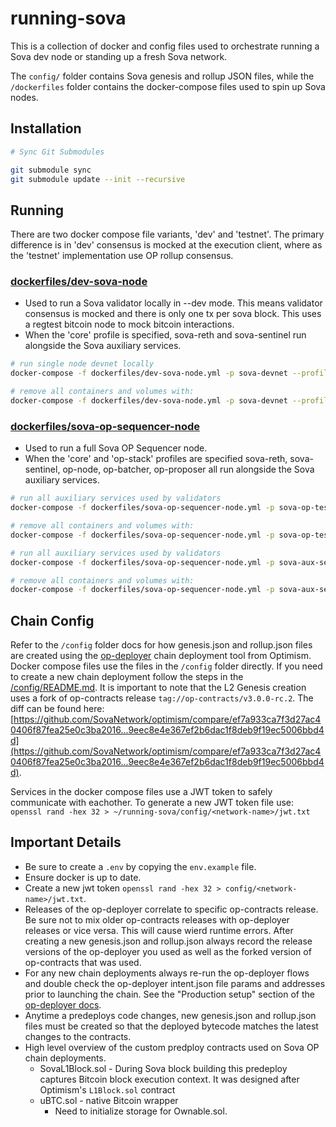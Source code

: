 # running-sova

This is a collection of docker and config files used to orchestrate running a Sova dev node or standing up a fresh Sova network.

The `config/` folder contains Sova genesis and rollup JSON files, while the `/dockerfiles` folder contains the docker-compose files used to spin up Sova nodes.

## Installation

```bash
# Sync Git Submodules

git submodule sync
git submodule update --init --recursive
```

## Running

There are two docker compose file variants, 'dev' and 'testnet'. The primary difference is in 'dev' consensus is mocked at the execution client, where as the 'testnet' implementation use OP rollup consensus.

### [dockerfiles/dev-sova-node](./dockerfiles/dev-sova-node.yml)
- Used to run a Sova validator locally in --dev mode. This means validator consensus is mocked and there is only one tx per sova block. This uses a regtest bitcoin node to mock bitcoin interactions.
- When the 'core' profile is specified, sova-reth and sova-sentinel run alongside the Sova auxiliary services.

```bash
# run single node devnet locally
docker-compose -f dockerfiles/dev-sova-node.yml -p sova-devnet --profile core --env-file ./.env up --build -d

# remove all containers and volumes with:
docker-compose -f dockerfiles/dev-sova-node.yml -p sova-devnet --profile core --env-file ./.env down -v --rmi all
```

### [dockerfiles/sova-op-sequencer-node](./dockerfiles/sova-op-sequencer-node.yml)
- Used to run a full Sova OP Sequencer node.
- When the 'core' and 'op-stack' profiles are specified sova-reth, sova-sentinel, op-node, op-batcher, op-proposer all run alongside the Sova auxiliary services.

```bash
# run all auxiliary services used by validators
docker-compose -f dockerfiles/sova-op-sequencer-node.yml -p sova-op-testnet --profile core --profile op-stack --env-file ./.env up --build -d

# remove all containers and volumes with:
docker-compose -f dockerfiles/sova-op-sequencer-node.yml -p sova-op-testnet --profile core --profile op-stack --env-file ./.env down -v --rmi all
```

```bash
# run all auxiliary services used by validators
docker-compose -f dockerfiles/sova-op-sequencer-node.yml -p sova-aux-services --env-file ./.env up --build -d

# remove all containers and volumes with:
docker-compose -f dockerfiles/sova-op-sequencer-node.yml -p sova-aux-services --env-file ./.env down -v --rmi all
```

## Chain Config

Refer to the `/config` folder docs for how genesis.json and rollup.json files are created using the [op-deployer](https://docs.optimism.io/operators/chain-operators/tools/op-deployer) chain deployment tool from Optimism. Docker compose files use the files in the `/config` folder directly. If you need to create a new chain deployment follow the steps in the [/config/README.md](/config/README.md). It is important to note that the L2 Genesis creation uses a fork of op-contracts release `tag://op-contracts/v3.0.0-rc.2`. The diff can be found here: [https://github.com/SovaNetwork/optimism/compare/ef7a933ca7f3d27ac40406f87fea25e0c3ba2016...9eec8e4e367ef2b6dac1f8deb9f19ec5006bbd4d](https://github.com/SovaNetwork/optimism/compare/ef7a933ca7f3d27ac40406f87fea25e0c3ba2016...9eec8e4e367ef2b6dac1f8deb9f19ec5006bbd4d).

Services in the docker compose files use a JWT token to safely communicate with eachother. To generate a new JWT token file use: `openssl rand -hex 32 > ~/running-sova/config/<network-name>/jwt.txt`

## Important Details

- Be sure to create a `.env` by copying the `env.example` file.
- Ensure docker is up to date.
- Create a new jwt token `openssl rand -hex 32 > config/<network-name>/jwt.txt`.
- Releases of the op-deployer correlate to specific op-contracts release. Be sure not to mix older op-contracts releases with op-deployer releases or vice versa. This will cause wierd runtime errors. After creating a new genesis.json and rollup.json always record the release versions of the op-deployer you used as well as the forked version of op-contracts that was used. 
- For any new chain deployments always re-run the op-deployer flows and double check the op-deployer intent.json file params and addresses prior to launching the chain. See the "Production setup" section of the [op-deployer docs](https://docs.optimism.io/operators/chain-operators/tools/op-deployer#deployment-usage).
- Anytime a predeploys code changes, new genesis.json and rollup.json files must be created so that the deployed bytecode matches the latest changes to the contracts.
- High level overview of the custom predploy contracts used on Sova OP chain deployments.
    - SovaL1Block.sol - During Sova block building this predeploy captures Bitcoin block execution context. It was designed after Optimism's `L1Block.sol` contract
    - uBTC.sol - native Bitcoin wrapper
        - Need to initialize storage for Ownable.sol.
